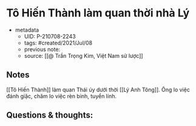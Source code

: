 # Tô Hiến Thành làm quan thời nhà Lý

- metadata
	- UID: P-210708-2243
	- tags: #created/2021/Jul/08
	- previous note: 
	- source: [[@ Trần Trọng Kim, Việt Nam sử lược]]

## Notes
[[Tô Hiến Thành]] làm quan Thái úy dưới thời [[Lý Anh Tông]]. Ông lo việc đánh giặc, chăm lo việc rèn binh, tuyển lính.

## Questions & thoughts:

